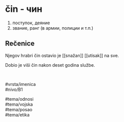 # čin - чин

1. поступок, деяние  
2. звание, ранг (в армии, полиции и т.п.)  

## Rečenice

Njegov hrabri čin ostavio je [[snažan]] [[utisak]] na sve.

Dobio je viši čin nakon deset godina službe.

<br>

#vrsta/imenica  
#nivo/B1  

#tema/odnosi  
#tema/vojska  
#tema/posao  
#tema/etika  

